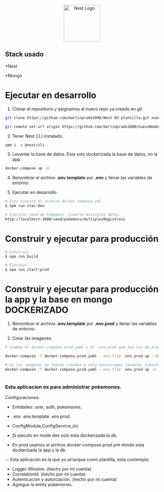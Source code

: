 <p align="center">
  <a href="http://nestjs.com/" target="blank"><img src="https://nestjs.com/img/logo-small.svg" width="120" alt="Nest Logo" /></a>
</p>

## Stack usado

*Nest

*Mongo


# Ejecutar en desarrollo
1. Clonar el repositorio y asignamos al nuevo repo ya creado en git
```bash
git clone https://github.com/martinprado1000/Nest-03-plantilla.git nuevoNombre

git remote set-url origin https://github.com/martinprado1000/nuevoNombre.git
```

2. Tener Nest CLI instalado:
```bash
npm i -g @nest/cli
```

3. Levantar la base de datos. Esta solo dockerizada la base de datos, no la app.
```bash
docker-compose up -d
```

4. Renombrar el archivo __.env.template__ por __.env__ y llenar las variables de entorno.

5. Ejecutar en desarrollo
```bash
# Esto ejecuta el archivo docker.compose.yml
$ npm run star:dev

# Ejecutar seed de Pokemons ,inserta multiples datos.
http://localhost:3000/seed/pokemons/multiplesRegistros2
```


# Construir y ejecutar para producción
```bash
# Construir
$ npm run build

# Ejecutar
$ npm run start:prod
```

# Construir y ejecutar para producción la app y la base en mongo DOCKERIZADO

1. Renombrar el archivo __.env.template__ por __.env.prod__ y llenar las variables de entorno.

2. Crear las imagenes
```bash
# Usamos el docker-compose.prod.yaml y el .env.prod que son los de produccón.

docker-compose -f docker-compose.prod.yaml --env-file .env.prod up --build

# Si las imagenes ya fueron creadas y solo necesitamos levantar ejecutar:
docker-compose -f docker-compose.prod.yaml --env-file .env.prod up -d
```

#
### Esta aplicacion es para administrar pokemones.
Configuraciones:

* Entidades: user, auth, pokemones.

* .env  .env.template  .env.prod.

* ConfigModule,ConfigService,Joi.

* Si ejecuto en mode dev solo esta dockerizada la db. 

* En prod usamos el archivo docker-compose.prod.yml donde esta dockerizada la app y la db.

-- Esta aplicacion es la que yo arranque como plantilla, esta contempla:

* Logger Winston. (hecho por mi cuenta)
* CorrelationId. (hecho por mi cuenta)
* Autenticacion y autorizacion. (hecho por mi cuenta)
* Agregue la entity pokemones.






